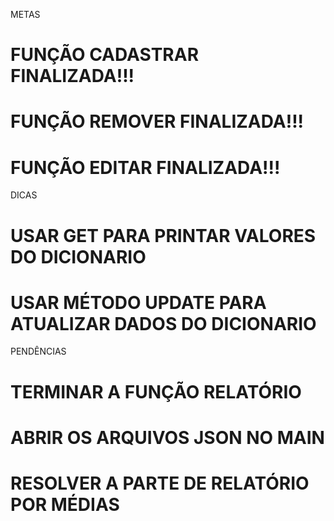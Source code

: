 METAS 

# FUNÇÃO CADASTRAR FINALIZADA!!!
# FUNÇÃO REMOVER FINALIZADA!!!
# FUNÇÃO EDITAR FINALIZADA!!!

DICAS

# USAR GET PARA PRINTAR VALORES DO DICIONARIO 
# USAR MÉTODO UPDATE PARA ATUALIZAR DADOS DO DICIONARIO

PENDÊNCIAS

# TERMINAR A FUNÇÃO RELATÓRIO
# ABRIR OS ARQUIVOS JSON NO MAIN
# RESOLVER A PARTE DE RELATÓRIO POR MÉDIAS








